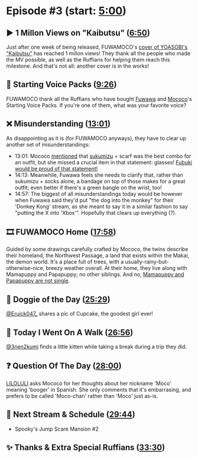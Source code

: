 # Episode #3 (start: [5:00](https://youtu.be/Nph4ogfhuBE?t=5m00s))

## ▶️ 1 Millon Views on "Kaibutsu" ([6:50](https://youtu.be/Nph4ogfhuBE?t=6m50s))

Just after one week of being released, FUWAMOCO's [cover of YOASOBI's "Kaibutsu"](https://youtu.be/Yr1EI_jYBB8) has reached 1 millon views! They thank all the people who made the MV possible, as well as the Ruffians for helping them reach this milestone. And that's not all: another cover is in the works!

## 📢 Starting Voice Packs ([9:26](https://youtu.be/Nph4ogfhuBE?t=9m26s))

FUWAMOCO thank all the Ruffians who have bought [Fuwawa](https://shop.hololivepro.com/en/products/starting-voice-fuwawa-abyssgard) and [Mococo](https://shop.hololivepro.com/en/products/starting-voice-mococo-abyssgard)'s Starting Voice Packs. If you're one of them, what was your favorite voice?

## ❌ Misunderstanding ([13:01](https://youtu.be/Nph4ogfhuBE?t=13m01s))

As disappointing as it is (for FUWAMOCO anyways), they have to clear up another set of misunderstandings:

* 13:01: Mococo [mentioned](https://www.youtube.com/live/A2e3ljDAxmQ?si=3rbM8YZgLquHObCm&t=6108) that [sukumizu](https://en.wiktionary.org/wiki/sukumizu) + scarf was the best combo for an outfit, but she missed a crucial item in that statement: glasses! [Fubuki would be proud of that statement!](https://youtu.be/lWVt0YnSYEY)
* 14:13: Meanwhile, Fuwawa feels she needs to clarify that, rather than sukumizu + socks alone, a bandage on top of those makes for a great outfit; even better if there's a green bangle on the wrist, too!
* 14:57: The biggest of all misunderstandings today would be however when Fuwawa said they'd put "the dog into the monkey" for their 'Donkey Kong' stream, as she meant to say it in a similar fashion to say "putting the X into 'Xbox'". Hopefully that clears up everything (?).

## 🎞️ FUWAMOCO Home ([17:58](https://youtu.be/Nph4ogfhuBE?t=17m58s))

Guided by some drawings carefully crafted by Mococo, the twins describe their homeland, the Northwest Passage, a land that exists within the Makai, the demon world. It's a place full of trees, with a usually-rainy-but-otherwise-nice, breezy weather overall. At their home, they live along with Mamapuppy and Papapuppy; no other siblings. And no, [Mamapuppy and Papapuppy are not single](https://youtu.be/Nph4ogfhuBE?t=17m58s).

## 🐶 Doggie of the Day ([25:29](https://youtu.be/Nph4ogfhuBE?t=25m29s))

[@Eruick047_](https://twitter.com/Eruick047_/status/1687611284139769856) shares a pic of Cupcake, the goodest girl ever!

## 🚶 Today I Went On A Walk ([26:56](https://youtu.be/Nph4ogfhuBE?t=26m56s))

[@3nen2kumi](https://twitter.com/3nen2kumi/status/1687490262325669888) finds a little kitten while taking a break during a trip they did.

## ❓ Question Of The Day ([28:00](https://youtu.be/Nph4ogfhuBE?t=28m00s))

[LILOLULI](https://twitter.com/LILOLULI0/status/1688384028263489536) asks Mococo for her thoughts about her nickname 'Moco' meaning 'booger' in Spanish. She only comments that it's embarrasing, and prefers to be called 'Moco-chan' rather than 'Moco' just as-is.

## 📅 Next Stream & Schedule ([29:44](https://youtu.be/Nph4ogfhuBE?t=29m44s))

* Spooky's Jump Scare Mansion #2

## ✨ Thanks & Extra Special Ruffians ([33:30](https://youtu.be/Nph4ogfhuBE?t=33m30s))
